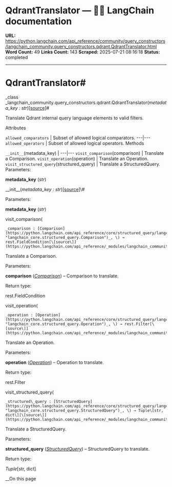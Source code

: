 # QdrantTranslator — 🦜🔗 LangChain  documentation

**URL:** https://python.langchain.com/api_reference/community/query_constructors/langchain_community.query_constructors.qdrant.QdrantTranslator.html
**Word Count:** 49
**Links Count:** 143
**Scraped:** 2025-07-21 08:16:18
**Status:** completed

---

# QdrantTranslator\#

_class _langchain\_community.query\_constructors.qdrant.QdrantTranslator\(_metadata\_key : str_\)[\[source\]](https://python.langchain.com/api_reference/_modules/langchain_community/query_constructors/qdrant.html#QdrantTranslator)\#     

Translate Qdrant internal query language elements to valid filters.

Attributes

`allowed_comparators` | Subset of allowed logical comparators.   ---|---   `allowed_operators` | Subset of allowed logical operators.      Methods

`__init__`\(metadata\_key\) |    ---|---   `visit_comparison`\(comparison\) | Translate a Comparison.   `visit_operation`\(operation\) | Translate an Operation.   `visit_structured_query`\(structured\_query\) | Translate a StructuredQuery.      Parameters:     

**metadata\_key** \(_str_\)

\_\_init\_\_\(_metadata\_key : str_\)[\[source\]](https://python.langchain.com/api_reference/_modules/langchain_community/query_constructors/qdrant.html#QdrantTranslator.__init__)\#     

Parameters:     

**metadata\_key** \(_str_\)

visit\_comparison\(

    _comparison : [Comparison](https://python.langchain.com/api_reference/core/structured_query/langchain_core.structured_query.Comparison.html#langchain_core.structured_query.Comparison "langchain_core.structured_query.Comparison")_, \) → rest.FieldCondition[\[source\]](https://python.langchain.com/api_reference/_modules/langchain_community/query_constructors/qdrant.html#QdrantTranslator.visit_comparison)\#     

Translate a Comparison.

Parameters:     

**comparison** \([_Comparison_](https://python.langchain.com/api_reference/core/structured_query/langchain_core.structured_query.Comparison.html#langchain_core.structured_query.Comparison "langchain_core.structured_query.Comparison")\) – Comparison to translate.

Return type:     

rest.FieldCondition

visit\_operation\(

    _operation : [Operation](https://python.langchain.com/api_reference/core/structured_query/langchain_core.structured_query.Operation.html#langchain_core.structured_query.Operation "langchain_core.structured_query.Operation")_, \) → rest.Filter[\[source\]](https://python.langchain.com/api_reference/_modules/langchain_community/query_constructors/qdrant.html#QdrantTranslator.visit_operation)\#     

Translate an Operation.

Parameters:     

**operation** \([_Operation_](https://python.langchain.com/api_reference/core/structured_query/langchain_core.structured_query.Operation.html#langchain_core.structured_query.Operation "langchain_core.structured_query.Operation")\) – Operation to translate.

Return type:     

rest.Filter

visit\_structured\_query\(

    _structured\_query : [StructuredQuery](https://python.langchain.com/api_reference/core/structured_query/langchain_core.structured_query.StructuredQuery.html#langchain_core.structured_query.StructuredQuery "langchain_core.structured_query.StructuredQuery")_, \) → Tuple\[str, dict\][\[source\]](https://python.langchain.com/api_reference/_modules/langchain_community/query_constructors/qdrant.html#QdrantTranslator.visit_structured_query)\#     

Translate a StructuredQuery.

Parameters:     

**structured\_query** \([_StructuredQuery_](https://python.langchain.com/api_reference/core/structured_query/langchain_core.structured_query.StructuredQuery.html#langchain_core.structured_query.StructuredQuery "langchain_core.structured_query.StructuredQuery")\) – StructuredQuery to translate.

Return type:     

_Tuple_\[str, dict\]

__On this page